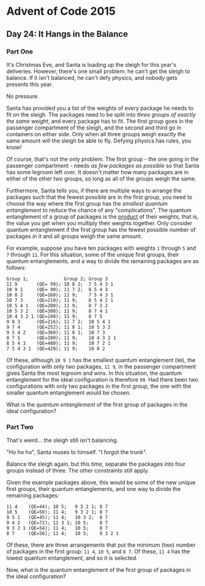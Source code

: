 # Advent of Code 2015

## Day 24: It Hangs in the Balance

### Part One

It's Christmas Eve, and Santa is loading up the sleigh for this year's
deliveries.  However, there's one small problem: he can't get the sleigh to
balance.  If it isn't balanced, he can't defy physics, and nobody gets presents
this year.

No pressure.

Santa has provided you a list of the weights of every package he needs to fit
on the sleigh.  The packages need to be split into *three groups of exactly the
same weight*, and every package has to fit.  The first group goes in the
passenger compartment of the sleigh, and the second and third go in containers
on either side.  Only when all three groups weigh exactly the same amount will
the sleigh be able to fly.  Defying physics has rules, you know!

Of course, that's not the only problem.  The first group - the one going in the
passenger compartment - needs *as few packages as possible* so that Santa has
some legroom left over.  It doesn't matter how many packages are in either of
the other two groups, so long as all of the groups weigh the same.

Furthermore, Santa tells you, if there are multiple ways to arrange the
packages such that the fewest possible are in the first group, you need to
choose the way where the first group has the *smallest quantum entanglement* to
reduce the chance of any "complications".  The quantum entanglement of a group
of packages is the [product][1] of their weights, that is, the value you get
when you multiply their weights together.  Only consider quantum entanglement
if the first group has the fewest possible number of packages in it and all
groups weigh the same amount.

[1]: https://en.wikipedia.org/wiki/Product_%28mathematics%29

For example, suppose you have ten packages with weights `1` through `5` and `7`
through `11`.  For this situation, some of the unique first groups, their
quantum entanglements, and a way to divide the remaining packages are as
follows:

```
Group 1;             Group 2; Group 3
11 9       (QE= 99); 10 8 2;  7 5 4 3 1
10 9 1     (QE= 90); 11 7 2;  8 5 4 3
10 8 2     (QE=160); 11 9;    7 5 4 3 1
10 7 3     (QE=210); 11 9;    8 5 4 2 1
10 5 4 1   (QE=200); 11 9;    8 7 3 2
10 5 3 2   (QE=300); 11 9;    8 7 4 1
10 4 3 2 1 (QE=240); 11 9;    8 7 5
9 8 3      (QE=216); 11 7 2;  10 5 4 1
9 7 4      (QE=252); 11 8 1;  10 5 3 2
9 5 4 2    (QE=360); 11 8 1;  10 7 3
8 7 5      (QE=280); 11 9;    10 4 3 2 1
8 5 4 3    (QE=480); 11 9;    10 7 2 1
7 5 4 3 1  (QE=420); 11 9;    10 8 2
```

Of these, although `10 9 1` has the smallest quantum entanglement (`90`), the
configuration with only two packages, `11 9`, in the passenger compartment
gives Santa the most legroom and wins.  In this situation, the quantum
entanglement for the ideal configuration is therefore `99`.  Had there been two
configurations with only two packages in the first group, the one with the
smaller quantum entanglement would be chosen.

What is the *quantum entanglement* of the first group of packages in the ideal
configuration?

### Part Two

That's weird...  the sleigh still isn't balancing.

"Ho ho ho", Santa muses to himself.  "I forgot the trunk".

Balance the sleigh again, but this time, separate the packages into four groups
instead of three. The other constraints still apply.

Given the example packages above, this would be some of the new unique first
groups, their quantum entanglements, and one way to divide the remaining
packages:

```
11 4    (QE=44); 10 5;   9 3 2 1; 8 7
10 5    (QE=50); 11 4;   9 3 2 1; 8 7
9 5 1   (QE=45); 11 4;   10 3 2;  8 7
9 4 2   (QE=72); 11 3 1; 10 5;    8 7
9 3 2 1 (QE=54); 11 4;   10 5;    8 7
8 7     (QE=56); 11 4;   10 5;    9 3 2 1
```

Of these, there are three arrangements that put the minimum (two) number of
packages in the first group: `11 4`, `10 5`, and `8 7`.  Of these, `11 4` has the
lowest quantum entanglement, and so it is selected.

Now, what is the quantum entanglement of the first group of packages in the
ideal configuration?
